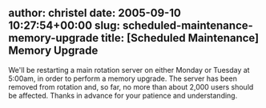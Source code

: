 author: christel
date: 2005-09-10 10:27:54+00:00
slug: scheduled-maintenance-memory-upgrade
title: [Scheduled Maintenance] Memory Upgrade
---
We'll be restarting a main rotation server on either Monday or Tuesday at   5:00am, in order to perform a memory upgrade. The server has been removed   from rotation and, so far, no more than about 2,000 users should be   affected. Thanks in advance for your patience and understanding.
